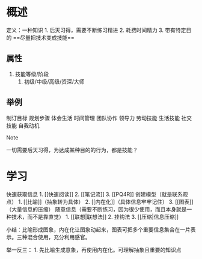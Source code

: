 #  概述
定义：一种知识
	1. 后天习得，需要不断练习精进
	2. 耗费时间精力
	3. 带有特定目的
==尽量把技术变成技能==
## 属性
1. 技能等级/阶段
	1. 初级/中级/高级/资深/大师
## 举例
制订目标
规划步骤
体会生活
时间管理
团队协作
领导力
劳动技能
生活技能
社交技能
自我动机

> [!note]
> 一切需要后天习得，为达成某种目的的行为，都是技能？

# 学习
快速获取信息
	1. [[快速阅读]] 
	2. [[笔记流]] 
	3. [[PQ4R]] 
创建模型（就是联系观点）
	1. [[比喻]]（抽象转为具体）
	2. [[内在化]]（具体信息牢牢记住）
	3. [[图表]]（大量信息的压缩）
随意信息（需要不断练习，因为很少使用，而且本身就是一种技术，而不是靠直觉）
	1. [[联想|联想法]] 
	2. 挂钩法
	3. [[压缩|信息压缩]] 

小结：比喻形成图象，内在化让图象动起来，图表可把多个重要信息集合在一片表示。三种混合使用，充分利用感官。

举一反三：
	1. 先比喻生成意象，再使用内在化。可理解抽象且重要的知识点

